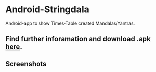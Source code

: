 # Android-Stringdala
Android-app to show Times-Table created Mandalas/Yantras.

## Find further inforamation and download .apk [here](http://maunzy.de/Stringdala/).

## Screenshots

